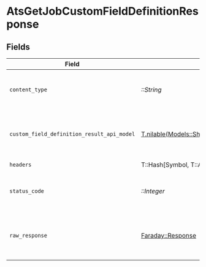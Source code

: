 # AtsGetJobCustomFieldDefinitionResponse


## Fields

| Field                                                                                                                        | Type                                                                                                                         | Required                                                                                                                     | Description                                                                                                                  |
| ---------------------------------------------------------------------------------------------------------------------------- | ---------------------------------------------------------------------------------------------------------------------------- | ---------------------------------------------------------------------------------------------------------------------------- | ---------------------------------------------------------------------------------------------------------------------------- |
| `content_type`                                                                                                               | *::String*                                                                                                                   | :heavy_check_mark:                                                                                                           | HTTP response content type for this operation                                                                                |
| `custom_field_definition_result_api_model`                                                                                   | [T.nilable(Models::Shared::CustomFieldDefinitionResultApiModel)](../../models/shared/customfielddefinitionresultapimodel.md) | :heavy_minus_sign:                                                                                                           | The job custom field definition was retrieved.                                                                               |
| `headers`                                                                                                                    | T::Hash[Symbol, T::Array<*::String*>]                                                                                        | :heavy_check_mark:                                                                                                           | N/A                                                                                                                          |
| `status_code`                                                                                                                | *::Integer*                                                                                                                  | :heavy_check_mark:                                                                                                           | HTTP response status code for this operation                                                                                 |
| `raw_response`                                                                                                               | [Faraday::Response](https://www.rubydoc.info/gems/faraday/Faraday/Response)                                                  | :heavy_check_mark:                                                                                                           | Raw HTTP response; suitable for custom response parsing                                                                      |